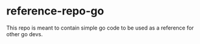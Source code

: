 # reference-repo-go
This repo is meant to contain simple go code to be used as a reference for other go devs.
